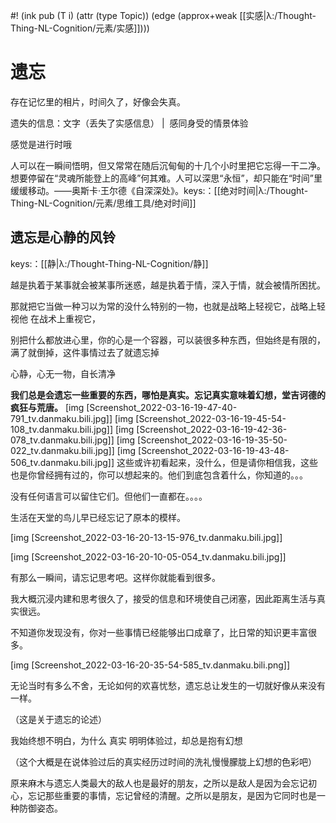 #! (ink pub (T i) (attr (type Topic)) (edge (approx+weak [[实感|λ:/Thought-Thing-NL-Cognition/元素/实感]])))

# 遗忘

存在记忆里的相片，时间久了，好像会失真。

遗失的信息：文字（丢失了实感信息） |  感同身受的情景体验

感觉是进行时哦 


人可以在一瞬间悟明，但又常常在随后沉甸甸的十几个小时里把它忘得一干二净。想要停留在“灵魂所能登上的高峰”何其难。人可以深思“永恒”，却只能在“时间”里缓缓移动。——奥斯卡·王尔德《自深深处》。keys:：[[绝对时间|λ:/Thought-Thing-NL-Cognition/元素/思维工具/绝对时间]]



## 遗忘是心静的风铃
  
keys:：[[静|λ:/Thought-Thing-NL-Cognition/静]]

越是执着于某事就会被某事所迷惑，越是执着于情，深入于情，就会被情所困扰。

那就把它当做一种习以为常的没什么特别的一物，也就是战略上轻视它，战略上轻视他 在战术上重视它，

别把什么都放进心里，你的心是一个容器，可以装很多种东西，但始终是有限的，满了就倒掉，这件事情过去了就遗忘掉

心静，心无一物，自长清净




 **我们总是会遗忘一些重要的东西，哪怕是真实。忘记真实意味着幻想，堂吉诃德的疯狂与荒唐。** 
[img [Screenshot_2022-03-16-19-47-40-791_tv.danmaku.bili.jpg]]
[img [Screenshot_2022-03-16-19-45-54-108_tv.danmaku.bili.jpg]]
[img [Screenshot_2022-03-16-19-42-36-078_tv.danmaku.bili.jpg]]
[img [Screenshot_2022-03-16-19-35-50-022_tv.danmaku.bili.jpg]]
[img [Screenshot_2022-03-16-19-43-48-506_tv.danmaku.bili.jpg]]
这些或许初看起来，没什么，但是请你相信我，这些也是你曾经拥有过的，你可以想起来的。他们到底包含着什么，你知道的。。。

没有任何语言可以留住它们。但他们一直都在。。。。

生活在天堂的鸟儿早已经忘记了原本的模样。


[img [Screenshot_2022-03-16-20-13-15-976_tv.danmaku.bili.jpg]]

[img [Screenshot_2022-03-16-20-10-05-054_tv.danmaku.bili.jpg]]

有那么一瞬间，请忘记思考吧。这样你就能看到很多。

我大概沉浸内建和思考很久了，接受的信息和环境使自己闭塞，因此距离生活与真实很远。

  

不知道你发现没有，你对一些事情已经能够出口成章了，比日常的知识更丰富很多。

[img [Screenshot_2022-03-16-20-35-54-585_tv.danmaku.bili.png]]





无论当时有多么不舍，无论如何的欢喜忧愁，遗忘总让发生的一切就好像从来没有一样。

（这是关于遗忘的论述）



我始终想不明白，为什么 真实 明明体验过，却总是抱有幻想

（这个大概是在说体验过后的真实经历过时间的洗礼慢慢朦胧上幻想的色彩吧）





原来麻木与遗忘人类最大的敌人也是最好的朋友，之所以是敌人是因为会忘记初心，忘记那些重要的事情，忘记曾经的清醒。之所以是朋友，是因为它同时也是一种防御姿态。